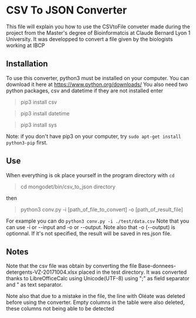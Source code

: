 CSV To JSON Converter
=====================

This file will explain you how to use the CSVtoFile conveter made during the project from the Master's degree of Bioinformatcis at Claude Bernard Lyon 1 University. It was developped to convert a file given by the biologists working at IBCP 

Installation 
-------------

To use this converter, python3 must be installed on your computer. You can download it here at https://www.python.org/downloads/
You also need two python packages, csv and datetime if they are not installed enter

> pip3 install csv

> pip3 install datetime

> pip3 install sys

Note: if you don't have pip3 on your computer, try ```sudo apt-get install python3-pip``` first.

Use
---

When everything is ok place yourself in the program directory with ```cd```
> cd mongodet/bin/csv_to_json directory

then 
> python3 conv.py -i [path_of_file_to_convert] -o [path_of_result_file]

For example you can do ```python3 conv.py -i ./test/data.csv``` 
Note that you can use -i or --input and -o or --output.
Note also that -o (--output) is optionnal. If it's not specified, the result will be saved in res.json file.

Notes
-----

Note that the csv file was obtain by converting the file Base-donnees-detergents-VZ-20171004.xlsx placed in the test directory. It was converted thanks to LibreOfficeCalc using Unicode(UTF-8) using ";" as field separator and " as text separator.

Note also that due to a mistake in the file, the line with Oléate was deleted before using the converter. Empty columns in the table were also deleted, these columns not being able to be detected
